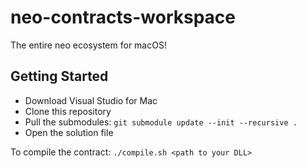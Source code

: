 # neo-contracts-workspace
The entire neo ecosystem for macOS!

## Getting Started
* Download Visual Studio for Mac
* Clone this repository
* Pull the submodules: `git submodule update --init --recursive .`
* Open the solution file

To compile the contract: `./compile.sh <path to your DLL>`

